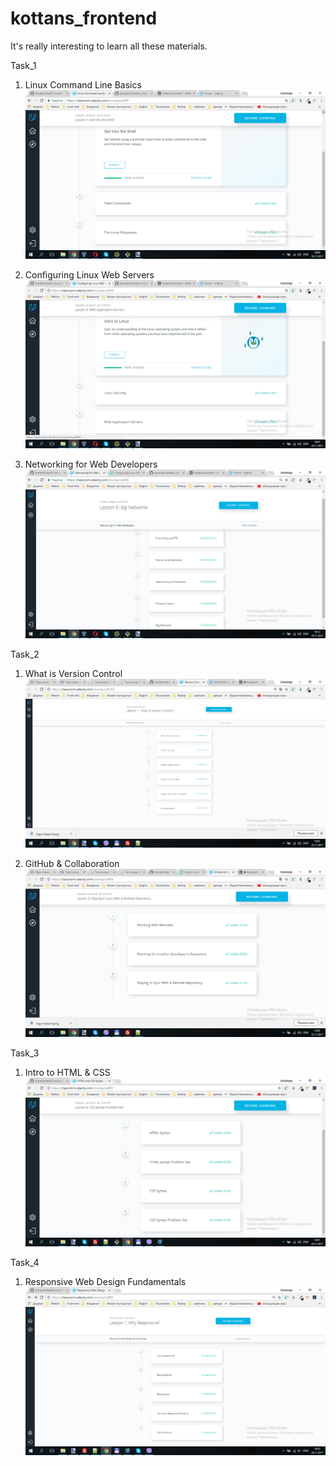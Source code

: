 # kottans_frontend

It's really interesting to learn all these materials.

Task_1
	
1. Linux Command Line Basics
	![Screenshot](task_01/linux-command-line-basics_done.png)
	
2. Configuring Linux Web Servers
	![Screenshot](task_01/configuring-linux-web-servers_done.png)
	
3. Networking for Web Developers
	![Screenshot](task_01/networking-for-web-developers_done.png)

Task_2
	
1. What is Version Control
	![Screenshot](task_02/what-is-version-control_done.png)
	
2. GitHub & Collaboration
	![Screenshot](task_02/GitHub-and-Collaboration_done.png)
	
Task_3
	
1. Intro to HTML & CSS
	![Screenshot](task_03/Intro-to-HTML-and-CSS_done.png)
	
Task_4
	
1. Responsive Web Design Fundamentals
	![Screenshot](task_04/Responsive-Web-Design-Fundamentals_done.png)